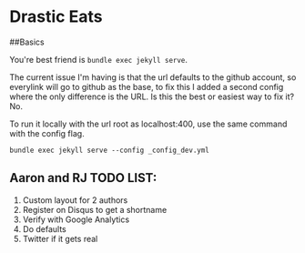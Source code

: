 # Drastic Eats

##Basics

You're best friend is `bundle exec jekyll serve`.


The current issue I'm having is that the url defaults to the github account, so everylink will go to github as the base,
to fix this I added a second config where the only difference is the URL. Is this the best or easiest way to fix it? No.


To run it locally with the url root as localhost:400, use the same command with the config flag.


`bundle exec jekyll serve --config _config_dev.yml`


## Aaron and RJ TODO LIST:
  1. Custom layout for 2 authors
  2. Register on Disqus to get a shortname
  3. Verify with Google Analytics
  4. Do defaults
  5. Twitter if it gets real